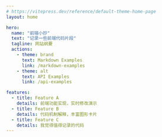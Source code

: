 ```yaml
---
# https://vitepress.dev/reference/default-theme-home-page
layout: home

hero:
  name: "前端小抄"
  text: "记录一些前端代码片段"
  tagline: 网站纲要
  actions:
    - theme: brand
      text: Markdown Examples
      link: /markdown-examples
    - theme: alt
      text: API Examples
      link: /api-examples

features:
  - title: Feature A
    details: 前端功能实现，实时修改演示
  - title: Feature B
    details: 代码机制解释，丰富图形卡片
  - title: Feature C
    details: 我觉得值得记录的代码
---
```


